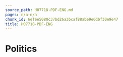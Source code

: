 ```yaml
---
source_path: H07718-PDF-ENG.md
pages: n/a-n/a
chunk_id: 6efee5080c37bd26a3bcaf88abe9e6dbf30e9e47
title: H07718-PDF-ENG
---
```

# Politics
